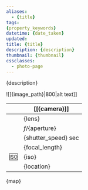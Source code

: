 ```yaml
---
aliases:
  - {title}
tags: 
{property_keywords}
datetime: {date_taken}
updated: 
title: {title}
description: {description}
thumbnail: {thumbnail}
cssclasses:
  - photo-page
---
```

{description}

![[{image_path}|800|alt text]]

| <i class="nf nf-fa-camera"></i>                                  | [[{camera}]]                         |
| ----------------------------------------------------------------- | ------------------------------------ |
| <i class="nf nf-md-eye"></i>                                      | {lens}                               |
| <i class="nf nf-md-camera_iris"></i>                              | *f*/{aperture}                       |
| <i class="nf nf-md-camera_timer"></i>                             | {shutter_speed} sec                  |
| <i class="nf nf-fa-ruler_horizontal"></i>                         | {focal_length}                       |
| <span style="font-size: small; border:1px solid black">ISO</span> | {iso}                                |
| <i class="nf nf-md-map_marker"></i>                               | {location}                           |

{map}